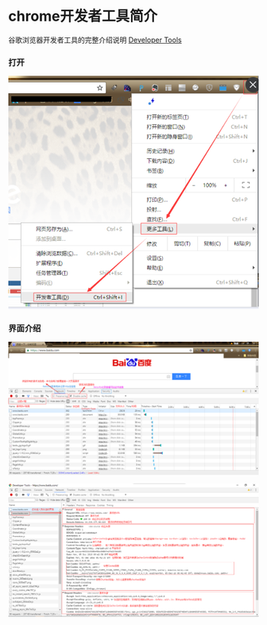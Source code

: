 # chrome开发者工具简介

谷歌浏览器开发者工具的完整介绍说明 [Developer Tools](https://developers.google.com/web/tools/chrome-devtools/)

### 打开
![打开开发者工具](./developer-1.png '开发者工具入口')  

### 界面介绍
![界面介绍](./developer-2.png '界面介绍')  

![界面介绍2](./developer-3.png '界面介绍2') 